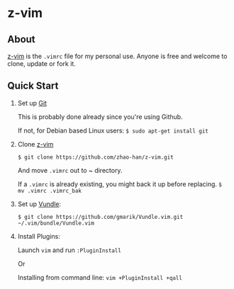 z-vim
=====

## About
[z-vim] is the `.vimrc` file for my personal use.
Anyone is free and welcome to clone, update or fork it.

## Quick Start
1. Set up [Git]

    This is probably done already since you're using Github.

    If not, for Debian based Linux users:
    `$ sudo apt-get install git`

2. Clone [z-vim]

    `$ git clone https://github.com/zhao-han/z-vim.git`

    And move `.vimrc` out to ~ directory.

    If a `.vimrc` is already existing, you might back it up before replacing.
    `$ mv .vimrc .vimrc_bak`

3. Set up [Vundle]:

    `$ git clone https://github.com/gmarik/Vundle.vim.git ~/.vim/bundle/Vundle.vim`

4. Install Plugins:

    Launch `vim` and run `:PluginInstall`

    Or 
    
    Installing from command line: `vim +PluginInstall +qall`

[z-vim]:https://github.com/zhao-han/z-vim.git
[Vundle]:http://github.com/gmarik/Vundle.vim
[Git]:http://git-scm.com
